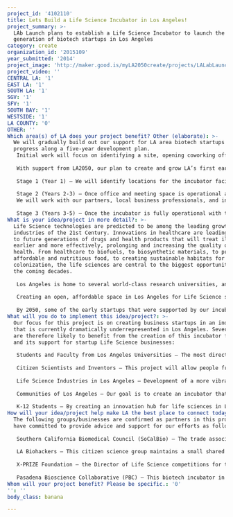 ```yaml
---
project_id: '4102110'
title: Lets Build a Life Science Incubator in Los Angeles!
project_summary: >-
  LAb Launch plans to establish a Life Science Incubator to launch the next
  generation of biotech startups in Los Angeles
category: create
organization_id: '2015109'
year_submitted: '2014'
project_image: 'http://maker.good.is/myLA2050create/projects/LALabLaunch.html'
project_video: ''
CENTRAL LA: '1'
EAST LA: '1'
SOUTH LA: '1'
SGV: '1'
SFV: '1'
SOUTH BAY: '1'
WESTSIDE: '1'
LA COUNTY: '0'
OTHER: ''
Which area(s) of LA does your project benefit? Other (elaborate): >-
  We will gradually build out our support for LA area biotech startups as we
  progress along a five-year development plan. 
   Initial work will focus on identifying a site, opening coworking office and laboratory space, and leveraging further support to reach our goals from philanthropy, investments, and professional services. As this project develops, and the number of tenant startups grows, we plan to develop more hands-on support to new Life Tech businesses in the form of business acceleration and investment opportunities through our partners. 
   
   With support from LA2050, our plan to create and grow LA’s first early-stage Life Science incubator is as follows:
   
   Stage 1 (Year 1) – We will identify locations for the incubator facility, and begin working with developers on a development plan. At first, we will concentrate on opening office-style incubation space that can be ready to rent within one year of initial funding. This will allow us to welcome our first batch of startups from Digital Health and other virtual biotech spaces. Following office space, we will prioritize making shared meeting space available for local science education, citizen science groups, biotech investor networking, and other community-building purposes for the Life Science industry. 
   
   Stage 2 (Years 2-3) – Once office and meeting space is operational and generating facility income through tenancy, we will focus on opening “wet lab” research space (8,000-10,000 square feet), allowing the first biological research-intensive tenants to start up in the incubator. In addition to shared equipment and space, the incubator facility will provide services such as group purchasing, warehousing, and storage, to support the tenant companies and allow them to minimize their costs during their early-stage growth. 
   We will work with our partners, local business professionals, and investors to create a business accelerator program that will provide investment and support for new high-growth Life Science businesses in LA.
   
   Stage 3 (Years 3-5) – Once the incubator is fully operational with tenant companies, we will focus on growing the base of tenant companies with a goal of expanding operations to a permanent facility (40,000+ square feet) this is designed specifically to house a growing number of startup businesses, provide quality training and education space, and a hub for investment and business startup activity for Life Sciences in Los Angeles.
What is your idea/project in more detail?: >-
  Life Science technologies are predicted to be among the leading growth
  industries of the 21st Century. Innovations in healthcare are leading the way
  to future generations of drugs and health products that will treat illnesses
  earlier and more effectively, prolonging and increasing the quality of human
  health. From healthcare to biofuels, to biosynthetic materials, to providing
  affordable and nutritious food, to creating sustainable habitats for space
  colonization, the life sciences are central to the biggest opportunities of
  the coming decades.
   
   Los Angeles is home to several world-class research universities, and thousands of talented young scientists. The Los Angeles metropolitan area is consistently among the top 5 employers in the Life Sciences nationwide. However, there is no entry-level business incubation space for biotech startups, and the few facilities that exist for more mature, growth-stage companies are consistently at or near full capacity. As a result, many scientists and inventors from Los Angeles are moving to other areas that are perceived as more supportive, such as San Francisco and San Diego, to start their biotech businesses.
   
   Creating an open, affordable space in Los Angeles for Life Science startups, along with business support and access to investors and advisers, is essential to reversing this trend. Our facility will allow research discoveries from Los Angeles’ universities to stay in LA, grow into successful businesses, employ staff from the LA area, and lay down a strong foundation for the economy of the 21st Century. 
   
   By 2050, some of the early startups that were supported by our incubator will have grown into large, successful businesses, employing thousands of people across Los Angeles. The Founders of these successful companies will become the next generation of investors, as they use the profits from their success to invest capital into the next generation of innovation. Through this community of innovators in Life Sciences, we will be able to anchor a self-sustaining cycle of success and innovation in biotechnology here in Los Angeles.
What will you do to implement this idea/project?: >-
  Our focus for this project is on creating business startups in an industry
  that is currently dramatically underrepresented in Los Angeles. Several groups
  are therefore likely to benefit from the creation of this incubator facility
  and its support for startup Life Science businesses:
   
   Students and Faculty from Los Angeles Universities – The most direct and immediate benefit will be to the scientists and trainees of our area’s many institutions of higher learning. Innovators from our local universities and colleges will be able to access facilities and support to develop businesses for their technologies, without leaving the area. Our open meeting space will allow for better networking with other scientists from across LA, as well as investors, business partners, and grantmakers.
   
   Citizen Scientists and Inventors – This project will allow people from across the LA area to access scientific expertise, technical advice, and professional networks to assist them in developing their ideas into practical technologies. With a central location for the life sciences in LA, individuals with limited knowledge of the industry will have access to collaborations and partnership with seasoned professionals and experts under the same roof.
   
   Life Science Industries in Los Angeles – Development of a more vibrant and productive biotech startup environment in Los Angeles would diminish the attraction of rival cities for LA’s startups. As a result, the industry as a whole would benefit in LA, with more jobs being created locally by startup businesses, providing a broader and deeper pool of professional opportunities for biotech professionals in our area.
   
   Communities of Los Angeles – Our goal is to create an incubator that will allow many biotech startups to be successful and develop locally. As these companies grow, they will need staff – a key feature of biotech is that it requires technical precision and adherence to strict safety protocols. In other words, biotech needs skilled labor: investment in the life sciences will create well-paying, professional jobs that will help reinvigorate our middle class.
   
   K-12 Students – By creating an innovation hub for life sciences in LA, we also provide a central repository of expertise for our industry. Meeting space(s) will be available for teaching and other types of educational activities. Our coworking space will enable students to perform research studies that are beyond the capabilities of their own school's facilities.
How will your idea/project help make LA the best place to connect today? In LA2050?: >-
  The following groups/businesses are confirmed as partners in this project, and
  have committed to provide advice and support for our efforts as follows:
   
   Southern California Biomedical Council (SoCalBio) – The trade association for life sciences in Southern California will provide access to investors and professional services for the startups launched through our incubator. Their regular investors’ events will provide a venue for our tenant companies to pitch their businesses and raise capital, as well as network with other industry professionals. The development of an incubator with coworking and open meeting space will provide groups such as SoCalBio dedicated biotech-themed space to hold meetings and events for industry and investors.
   
   LA Biohackers – This citizen science group maintains a small shared laboratory space in downtown LA for small-scale experiments and group projects. The creation of a permanent biotech startup incubator would provide space for growth of their technologies and discoveries, as well as a venue for them to develop public open-access classes in biotechnology – an activity that they are currently unable to perform due to space constraints in their current location. Our partnership with the LA Biohackers will provide community outreach and independent development of public-centered education programs, while providing independent innovators with a permanent home in Los Angeles to grow their technologies into sustainable businesses.
   
   X-PRIZE Foundation – the Director of Life Science competitions for the X-PRIZE Foundation is a co-founder of this project. This will ensure that LA-based innovators have access to new competitions and opportunities. A new Life Science incubator in LA will form a central role in promoting and supporting LA innovators' responses to new X-Prize challenges in the Life Sciences.
   
   Pasadena Bioscience Collaborative (PBC) – This biotech incubator in Pasadena currently supports 18 companies across three separate locations. The PBC will offer us experienced advice about running a life science incubator, and access to an existing base of investors and supporters of the Life Sciences industry from the San Gabriel Valley. Our collaboration will be mutually beneficial by expanding available space for startups, providing a link between the LA Basin and San Gabriel Valley biotech communities, and enhancing access between innovators and investors across the LA region.
Whom will your project benefit? Please be specific.: '0'
'': ''
body_class: banana

---
```

